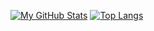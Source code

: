 [![My GitHub Stats](https://github-readme-stats.vercel.app/api/?username=Zechst&count_private=true&theme=noctis_minimus&showicons=true)]()
[![Top Langs](https://github-readme-stats.vercel.app/api/top-langs/?username=Zechst&layout=compact&theme=noctis_minimus)]()
